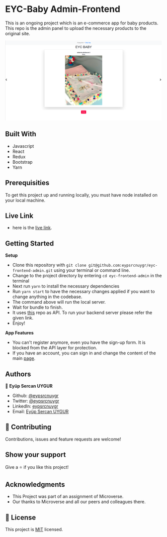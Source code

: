 # EYC-Baby Admin-Frontend

This is an ongoing project which is an e-commerce app for baby products. This repo is the admin panel to upload the necessary products to the original site.

![screenshot](./public/screenshot.png)<br>

## Built With

- Javascript
- React
- Redux
- Bootstrap
- Yarn

## Prerequisities

To get this project up and running locally, you must have node installed on your local machine.

## Live Link

- here is the [live link](https://eyc-baby-admin.herokuapp.com/).

## Getting Started

**Setup**

- Clone this repository with ```git clone git@github.com:eypsrcnuygr/eyc-frontend-admin.git``` using your terminal or command line.<br>
- Change to the project directory by entering ```cd eyc-frontend-admin``` in the terminal<br>
- Next run ```yarn``` to install the necessary dependencies<br>
- Run ```yarn start``` to have the necessary changes applied if you want to change anything in the codebase.<br>
- The command above will run the local server.<br>
- Wait for bundle to finish.<br>
- It uses [this](https://github.com/eypsrcnuygr/EYC_API) repo as API. To run your backend server please refer the given link.
- Enjoy!<br>

**App Features**

- You can't register anymore, even you have the sign-up form. It is blocked from the API layer for protection.
- If you have an account, you can sign in and change the content of the main [page](https://www.eycbaby.com.tr/).

## Authors

👤 **Eyüp Sercan UYGUR**

-   Github: [@eypsrcnuygr](https://github.com/eypsrcnuygr)
-   Twitter: [@eypsrcnuygr](https://twitter.com/eypsrcnuygr)
-   LinkedIn: [eypsrcnuygr](https://www.linkedin.com/in/eypsrcnuygr/)
-   Email: [Eyüp Sercan UYGUR](sercanuygur@gmail.com)


## 🤝 Contributing

Contributions, issues and feature requests are welcome!

## Show your support

Give a ⭐️ if you like this project!

## Acknowledgments

-   This Project was part of an assignment of Microverse.
-   Our thanks to Microverse and all our peers and colleagues there.

## 📝 License

This project is [MIT](https://github.com/git/git-scm.com/blob/master/MIT-LICENSE.txt) licensed.
